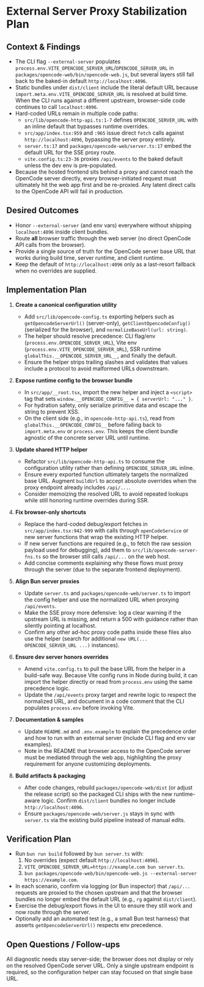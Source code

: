 # External Server Proxy Stabilization Plan

## Context & Findings

- The CLI flag `--external-server` populates `process.env.VITE_OPENCODE_SERVER_URL`/`OPENCODE_SERVER_URL` in `packages/opencode-web/bin/opencode-web.js`, but several layers still fall back to the baked-in default `http://localhost:4096`.
- Static bundles under `dist/client` include the literal default URL because `import.meta.env.VITE_OPENCODE_SERVER_URL` is resolved at build time. When the CLI runs against a different upstream, browser-side code continues to call `localhost:4096`.
- Hard-coded URLs remain in multiple code paths:
  - `src/lib/opencode-http-api.ts:1-7` defines `OPENCODE_SERVER_URL` with an inline default that bypasses runtime overrides.
  - `src/app/index.tsx:959` and `:965` issue direct `fetch` calls against `http://localhost:4096`, bypassing the server proxy entirely.
  - `server.ts:17` and `packages/opencode-web/server.ts:17` embed the default URL for the SSE proxy route.
  - `vite.config.ts:23-36` proxies `/api/events` to the baked default unless the dev env is pre-populated.
- Because the hosted frontend sits behind a proxy and cannot reach the OpenCode server directly, every browser-initiated request must ultimately hit the web app first and be re-proxied. Any latent direct calls to the OpenCode API will fail in production.

## Desired Outcomes

- Honor `--external-server` (and env vars) everywhere without shipping `localhost:4096` inside client bundles.
- Route **all** browser traffic through the web server (no direct OpenCode API calls from the browser).
- Provide a single source of truth for the OpenCode server base URL that works during build time, server runtime, and client runtime.
- Keep the default of `http://localhost:4096` only as a last-resort fallback when no overrides are supplied.

## Implementation Plan

1. **Create a canonical configuration utility**
   - Add `src/lib/opencode-config.ts` exporting helpers such as `getOpencodeServerUrl()` (server-only), `getClientOpencodeConfig()` (serialized for the browser), and `normalizeBaseUrl(url: string)`.
   - The helper should resolve precedence: CLI flag/env (`process.env.OPENCODE_SERVER_URL`), Vite env (`process.env.VITE_OPENCODE_SERVER_URL`), SSR runtime `globalThis.__OPENCODE_SERVER_URL__`, and finally the default.
   - Ensure the helper strips trailing slashes and validates that values include a protocol to avoid malformed URLs downstream.

2. **Expose runtime config to the browser bundle**
   - In `src/app/__root.tsx`, import the new helper and inject a `<script>` tag that sets `window.__OPENCODE_CONFIG__ = { serverUrl: "..." }`.
   - For hydration safety, only serialize primitive data and escape the string to prevent XSS.
   - On the client side (e.g., in `opencode-http-api.ts`), read from `globalThis.__OPENCODE_CONFIG__` before falling back to `import.meta.env` or `process.env`. This keeps the client bundle agnostic of the concrete server URL until runtime.

3. **Update shared HTTP helper**
   - Refactor `src/lib/opencode-http-api.ts` to consume the configuration utility rather than defining `OPENCODE_SERVER_URL` inline.
   - Ensure every exported function ultimately targets the normalized base URL. Augment `buildUrl` to accept absolute overrides when the proxy endpoint already includes `/api/...`.
   - Consider memoizing the resolved URL to avoid repeated lookups while still honoring runtime overrides during SSR.

4. **Fix browser-only shortcuts**
   - Replace the hard-coded debug/export fetches in `src/app/index.tsx:942-999` with calls through `openCodeService` or new server functions that wrap the existing HTTP helper.
   - If new server functions are required (e.g., to fetch the raw session payload used for debugging), add them to `src/lib/opencode-server-fns.ts` so the browser still calls `/api/...` on the web host.
   - Add concise comments explaining why these flows must proxy through the server (due to the separate frontend deployment).

5. **Align Bun server proxies**
   - Update `server.ts` and `packages/opencode-web/server.ts` to import the config helper and use the normalized URL when proxying `/api/events`.
   - Make the SSE proxy more defensive: log a clear warning if the upstream URL is missing, and return a 500 with guidance rather than silently pointing at localhost.
   - Confirm any other ad-hoc proxy code paths inside these files also use the helper (search for additional `new URL(... OPENCODE_SERVER_URL ...)` instances).

6. **Ensure dev server honors overrides**
   - Amend `vite.config.ts` to pull the base URL from the helper in a build-safe way. Because Vite config runs in Node during build, it can import the helper directly or read from `process.env` using the same precedence logic.
   - Update the `/api/events` proxy target and rewrite logic to respect the normalized URL, and document in a code comment that the CLI populates `process.env` before invoking Vite.

7. **Documentation & samples**
   - Update `README.md` and `.env.example` to explain the precedence order and how to run with an external server (include CLI flag and env var examples).
   - Note in the README that browser access to the OpenCode server must be mediated through the web app, highlighting the proxy requirement for anyone customizing deployments.

8. **Build artifacts & packaging**
   - After code changes, rebuild `packages/opencode-web/dist` (or adjust the release script) so the packaged CLI ships with the new runtime-aware logic. Confirm `dist/client` bundles no longer include `http://localhost:4096`.
   - Ensure `packages/opencode-web/server.js` stays in sync with `server.ts` via the existing build pipeline instead of manual edits.

## Verification Plan

- Run `bun run build` followed by `bun server.ts` with:
  1. No overrides (expect default `http://localhost:4096`).
  2. `VITE_OPENCODE_SERVER_URL=https://example.com bun server.ts`.
  3. `bun packages/opencode-web/bin/opencode-web.js --external-server https://example.com`.
- In each scenario, confirm via logging (or Bun inspector) that `/api/...` requests are proxied to the chosen upstream and that the browser bundles no longer embed the default URL (e.g., `rg` against `dist/client`).
- Exercise the debug/export flows in the UI to ensure they still work and now route through the server.
- Optionally add an automated test (e.g., a small Bun test harness) that asserts `getOpencodeServerUrl()` respects env precedence.

## Open Questions / Follow-ups

All diagnostic needs stay server-side; the browser does not display or rely on the resolved OpenCode server URL. Only a single upstream endpoint is required, so the configuration helper can stay focused on that single base URL.
